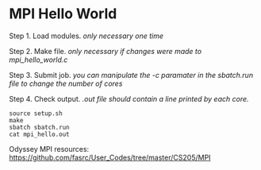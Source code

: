 # MPI Hello World

Step 1. Load modules. *only necessary one time*

Step 2. Make file. *only necessary if changes were made to mpi_hello_world.c*

Step 3. Submit job. *you can manipulate the -c paramater in the sbatch.run file to change the number of cores*

Step 4. Check output. *.out file should contain a line printed by each core.*

```
source setup.sh
make
sbatch sbatch.run
cat mpi_hello.out
```
Odyssey MPI resources: https://github.com/fasrc/User_Codes/tree/master/CS205/MPI
